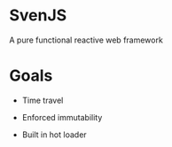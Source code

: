 # SvenJS

A pure functional reactive web framework

# Goals

 - Time travel

 - Enforced immutability

 - Built in hot loader



